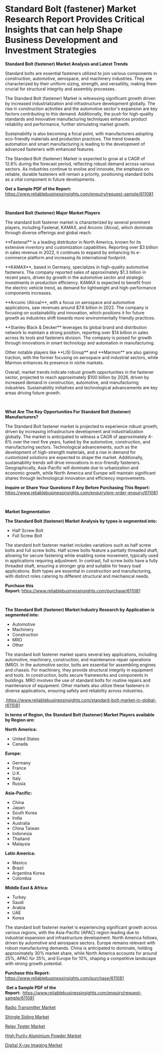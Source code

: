 <p><h1>Standard Bolt (fastener) Market Research Report Provides Critical Insights that can help Shape Business Development and Investment Strategies</h1></p><p><strong>Standard Bolt (fastener) Market Analysis and Latest Trends</strong></p>
<p><p>Standard bolts are essential fasteners utilized to join various components in construction, automotive, aerospace, and machinery industries. They are characterized by their uniform sizing, strength, and versatility, making them crucial for structural integrity and assembly processes. </p><p>The Standard Bolt (fastener) Market is witnessing significant growth driven by increased industrialization and infrastructure development globally. The rise in construction activities and the automotive sector's expansion are key factors contributing to this demand. Additionally, the push for high-quality standards and innovative manufacturing techniques enhances product reliability and performance, further stimulating market growth. </p><p>Sustainability is also becoming a focal point, with manufacturers adopting eco-friendly materials and production practices. The trend towards automation and smart manufacturing is leading to the development of advanced fasteners with enhanced features. </p><p>The Standard Bolt (fastener) Market is expected to grow at a CAGR of 12.6% during the forecast period, reflecting robust demand across various sectors. As industries continue to evolve and innovate, the emphasis on reliable, durable fasteners will remain a priority, positioning standard bolts as a vital component in future developments.</p></p>
<p><strong>Get a Sample PDF of the Report:&nbsp;</strong> <a href="https://www.reliablebusinessinsights.com/enquiry/request-sample/611081?utm_campaign=63&utm_medium=2&utm_source=Github&utm_content=ia&utm_term=29092024&utm_id=standard-bolt-fastener">https://www.reliablebusinessinsights.com/enquiry/request-sample/611081</a></p>
<p>&nbsp;</p>
<p><strong>Standard Bolt (fastener) Major Market Players</strong></p>
<p><p>The standard bolt fastener market is characterized by several prominent players, including Fastenal, KAMAX, and Arconic (Alcoa), which dominate through diverse offerings and global reach. </p><p>**Fastenal** is a leading distributor in North America, known for its extensive inventory and customization capabilities. Reporting over $3 billion in sales revenue in 2022, it continues to expand by enhancing its e-commerce platform and increasing its international footprint.</p><p>**KAMAX**, based in Germany, specializes in high-quality automotive fasteners. The company reported sales of approximately $1.3 billion in recent years, driven by growth in the automotive sector and strategic investments in production efficiency. KAMAX is expected to benefit from the electric vehicle trend, as demand for lightweight and high-performance components increases.</p><p>**Arconic (Alcoa)**, with a focus on aerospace and automotive applications, saw revenues around $7.6 billion in 2022. The company is focusing on sustainability and innovation, which positions it for future growth as industries shift towards more environmentally friendly practices.</p><p>**Stanley Black & Decker** leverages its global brand and distribution network to maintain a strong position, reporting over $14 billion in sales across its tools and fasteners division. The company is poised for growth through innovations in smart technology and automation in manufacturing.</p><p>Other notable players like **LISI Group** and **Marmon** are also gaining traction, with the former focusing on aerospace and industrial sectors, while Marmon enhances its presence in niche markets.</p><p>Overall, market trends indicate robust growth opportunities in the fastener sector, projected to reach approximately $100 billion by 2026, driven by increased demand in construction, automotive, and manufacturing industries. Sustainability initiatives and technological advancements are key areas driving future growth.</p></p>
<p>&nbsp;</p>
<p><strong>What Are The Key Opportunities For Standard Bolt (fastener) Manufacturers?</strong></p>
<p><p>The Standard Bolt fastener market is projected to experience robust growth, driven by increasing infrastructure development and industrialization globally. The market is anticipated to witness a CAGR of approximately 4-6% over the next five years, fueled by the automotive, construction, and manufacturing sectors. Technological advancements, such as the development of high-strength materials, and a rise in demand for customized solutions are expected to shape the market. Additionally, sustainability trends will drive innovations in eco-friendly fasteners. Geographically, Asia-Pacific will dominate due to urbanization and economic growth, while North America and Europe will maintain significant shares through technological innovation and efficiency improvements.</p></p>
<p><strong>Inquire or Share Your Questions If Any Before Purchasing This Report:</strong> <a href="https://www.reliablebusinessinsights.com/enquiry/pre-order-enquiry/611081?utm_campaign=63&utm_medium=2&utm_source=Github&utm_content=ia&utm_term=29092024&utm_id=standard-bolt-fastener">https://www.reliablebusinessinsights.com/enquiry/pre-order-enquiry/611081</a></p>
<p>&nbsp;</p>
<p><strong>Market Segmentation</strong></p>
<p><strong>The Standard Bolt (fastener) Market Analysis by types is segmented into:</strong></p>
<p><ul><li>Half Screw Bolt</li><li>Full Screw Bolt</li></ul></p>
<p><p>The standard bolt fastener market includes variations such as half screw bolts and full screw bolts. Half screw bolts feature a partially threaded shaft, allowing for secure fastening while enabling some movement, typically used in applications requiring adjustment. In contrast, full screw bolts have a fully threaded shaft, ensuring a stronger grip and suitable for heavy load applications. Both types are essential in construction and manufacturing, with distinct roles catering to different structural and mechanical needs.</p></p>
<p><strong>Purchase this Report:&nbsp;</strong><a href="https://www.reliablebusinessinsights.com/purchase/611081?utm_campaign=63&utm_medium=2&utm_source=Github&utm_content=ia&utm_term=29092024&utm_id=standard-bolt-fastener">https://www.reliablebusinessinsights.com/purchase/611081</a></p>
<p>&nbsp;</p>
<p><strong>The Standard Bolt (fastener) Market Industry Research by Application is segmented into:</strong></p>
<p><ul><li>Automotive</li><li>Machinery</li><li>Construction</li><li>MRO</li><li>Other</li></ul></p>
<p><p>The standard bolt fastener market spans several key applications, including automotive, machinery, construction, and maintenance repair operations (MRO). In the automotive sector, bolts are essential for assembling engines and chassis. For machinery, they provide structural integrity in equipment and tools. In construction, bolts secure frameworks and components in buildings. MRO involves the use of standard bolts for routine repairs and maintenance of equipment. Other markets also utilize these fasteners in diverse applications, ensuring safety and reliability across industries.</p></p>
<p><a href="https://www.reliablebusinessinsights.com/standard-bolt-market-in-global-r611081?utm_campaign=63&utm_medium=2&utm_source=Github&utm_content=ia&utm_term=29092024&utm_id=standard-bolt-fastener">&nbsp;https://www.reliablebusinessinsights.com/standard-bolt-market-in-global-r611081</a></p>
<p><strong>In terms of Region, the Standard Bolt (fastener) Market Players available by Region are:</strong></p>
<p>
    <p> <strong> North America: </strong>
        <ul>
            <li>United States</li>
            <li>Canada</li>
        </ul>
        </p> 
    <p> <strong> Europe: </strong>
        <ul>
            <li>Germany</li>
            <li>France</li>
            <li>U.K.</li>
            <li>Italy</li>
            <li>Russia</li>
        </ul>
        </p> 
    <p> <strong> Asia-Pacific: </strong>
        <ul>
            <li>China</li>
            <li>Japan</li>
            <li>South Korea</li>
            <li>India</li>
            <li>Australia</li>
            <li>China Taiwan</li>
            <li>Indonesia</li>
            <li>Thailand</li>
            <li>Malaysia</li>
        </ul>
        </p> 
    <p> <strong> Latin America: </strong>
        <ul>
            <li>Mexico</li>
            <li>Brazil</li>
            <li>Argentina Korea</li>
            <li>Colombia</li>
        </ul>
        </p> 
    <p> <strong> Middle East & Africa: </strong>
        <ul>
            <li>Turkey</li>
            <li>Saudi</li>
            <li>Arabia</li>
            <li>UAE</li>
            <li>Korea</li>
        </ul>
    </p>
    </p>
<p><p>The standard bolt fastener market is experiencing significant growth across various regions, with the Asia-Pacific (APAC) region leading due to industrial expansion and infrastructure development. North America follows, driven by automotive and aerospace sectors. Europe remains relevant with robust manufacturing demands. China is anticipated to dominate, holding approximately 30% market share, while North America accounts for around 25%, APAC for 35%, and Europe for 10%, shaping a competitive landscape with strong growth potential.</p></p>
<p><strong>Purchase this Report: </strong><a href="https://www.reliablebusinessinsights.com/purchase/611081?utm_campaign=63&utm_medium=2&utm_source=Github&utm_content=ia&utm_term=29092024&utm_id=standard-bolt-fastener">https://www.reliablebusinessinsights.com/purchase/611081</a></p>
<p>&nbsp;<strong>Get a Sample PDF of the Report:&nbsp;&nbsp;</strong><a href="https://www.reliablebusinessinsights.com/enquiry/request-sample/611081?utm_campaign=63&utm_medium=2&utm_source=Github&utm_content=ia&utm_term=29092024&utm_id=standard-bolt-fastener">https://www.reliablebusinessinsights.com/enquiry/request-sample/611081</a></p>
<p><strong></strong></p>
<p><p><a href="https://issuu.com/reportprime-2/docs/radio-transmitter-market-size-2030._e94acacaaf3057?utm_campaign=63&utm_medium=2&utm_source=Github&utm_content=ia&utm_term=29092024&utm_id=standard-bolt-fastener">Radio Transmitter Market</a></p><p><a href="https://www.linkedin.com/pulse/shingle-siding-market-share-new-trends-analysis-its-type-application-rmqjf?utm_campaign=63&utm_medium=2&utm_source=Github&utm_content=ia&utm_term=29092024&utm_id=standard-bolt-fastener">Shingle Siding Market</a></p><p><a href="https://issuu.com/reportprime-2/docs/relay-tester-market-size-2030.pptx_df4d409bc31bcc?utm_campaign=63&utm_medium=2&utm_source=Github&utm_content=ia&utm_term=29092024&utm_id=standard-bolt-fastener">Relay Tester Market</a></p><p><a href="https://github.com/Annahawkins697/Market-Research-Report-List-1/blob/main/high-purity-aluminium-powder-market.md?utm_campaign=63&utm_medium=2&utm_source=Github&utm_content=ia&utm_term=29092024&utm_id=standard-bolt-fastener">High Purity Aluminium Powder Market</a></p><p><a href="https://github.com/WashimHussain441/Market-Research-Report-List-1/blob/main/digital-x-ray-imaging-market.md?utm_campaign=63&utm_medium=2&utm_source=Github&utm_content=ia&utm_term=29092024&utm_id=standard-bolt-fastener">Digital X-ray Imaging Market</a></p></p>